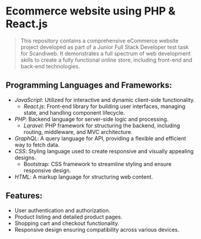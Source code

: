 # Ecommerce website using PHP & React.js
> This repository contains a comprehensive eCommerce website project developed as part of a Junior Full Stack Developer test task for Scandiweb. It demonstrates a full spectrum of web development skills to create a fully functional online store, including front-end and back-end technologies.

## Programming Languages and Frameworks:
  * _JavaScript_: Utilized for interactive and dynamic client-side functionality.
    - _React.js_: Front-end library for building user interfaces, managing state, and handling component lifecycle.
  * _PHP_: Backend language for server-side logic and processing.
    - _Laravel_: PHP framework for structuring the backend, including routing, middleware, and MVC architecture.
  * _GraphQL_: A query language for API, providing a flexible and efficient way to fetch data.
  * _CSS_: Styling language used to create responsive and visually appealing designs.
    - Bootstrap: CSS framework to streamline styling and ensure responsive design.
  * _HTML_: A markup language for structuring web content.

## Features:
* User authentication and authorization.
* Product listing and detailed product pages.
* Shopping cart and checkout functionality.
* Responsive design ensuring compatibility across various devices.
